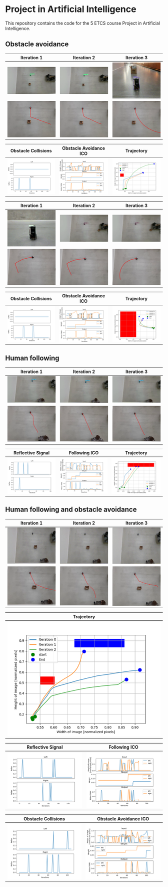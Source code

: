 # Project in Artificial Intelligence

This repository contains the code for the 5 ETCS course Project in Artificial Intelligence.

## Obstacle avoidance

| Iteration 1 | Iteration 2 | Iteration 3 |
|:-----------:|:-----------:|:-----------:|
| ![](data_analyse/assets/test_box_left/01.gif) | ![](data_analyse/assets/test_box_left/02.gif) | ![](data_analyse/assets/test_box_left/03.gif) |
| ![](data_analyse/assets/test_box_left/01.png) | ![](data_analyse/assets/test_box_left/02.png) | ![](data_analyse/assets/test_box_left/03.png) |

| Obstacle Collisions | Obstacle Avoidance ICO | Trajectory |
|:-------------------:|:----------------------:|:----------:|
| ![](data_analyse/assets/test_box_left/obs_cols.png) | ![](data_analyse/assets/test_box_left/obs_icos.png) | ![](data_analyse/assets/test_box_left/trajectory.png) 

| Iteration 1 | Iteration 2 | Iteration 3 |
|:-----------:|:-----------:|:-----------:|
| ![](data_analyse/assets/test_wall_left/01.gif) | ![](data_analyse/assets/test_wall_left/02.gif) | ![](data_analyse/assets/test_wall_left/03.gif) |
| ![](data_analyse/assets/test_wall_left/01.png) | ![](data_analyse/assets/test_wall_left/02.png) | ![](data_analyse/assets/test_wall_left/03.png) |

| Obstacle Collisions | Obstacle Avoidance ICO | Trajectory |
|:-------------------:|:----------------------:|:----------:|
| ![](data_analyse/assets/test_wall_left/obs_col.png) | ![](data_analyse/assets/test_wall_left/obs_icos.png) | ![](data_analyse/assets/test_wall_left/trajectory.png) 

## Human following

| Iteration 1 | Iteration 2 | Iteration 3 |
|:-----------:|:-----------:|:-----------:|
| ![](data_analyse/assets/test_human_left/01.gif) | ![](data_analyse/assets/test_human_left/02.gif) | ![](data_analyse/assets/test_human_left/03.gif) |
| ![](data_analyse/assets/test_human_left/01.png) | ![](data_analyse/assets/test_human_left/02.png) | ![](data_analyse/assets/test_human_left/03.png) |

| Reflective Signal | Following ICO | Trajectory |
|:-------------------:|:----------------------:|:----------:|
| ![](data_analyse/assets/test_human_left/ico_human_col.png) | ![](data_analyse/assets/test_human_left/human_mc.png) | ![](data_analyse/assets/test_human_left/trajectory.png)

## Human following and obstacle avoidance

| Iteration 1 | Iteration 2 | Iteration 3 |
|:-----------:|:-----------:|:-----------:|
| ![](data_analyse/assets/test_human_box/01.gif) | ![](data_analyse/assets/test_human_box/02.gif) | ![](data_analyse/assets/test_human_box/03.gif) |
| ![](data_analyse/assets/test_human_box/01.png) | ![](data_analyse/assets/test_human_box/02.png) | ![](data_analyse/assets/test_human_box/03.png) |

| Trajectory |
|:----------:|
| ![](data_analyse/assets/test_human_box/trajectory.png)

| Reflective Signal | Following ICO |
|:-------------------:|:----------------------:|
| ![](data_analyse/assets/test_human_box/human_col.png) | ![](data_analyse/assets/test_human_box/human_mc.png) |

| Obstacle Collisions | Obstacle Avoidance ICO |
|:-------------------:|:----------------------:|
| ![](data_analyse/assets/test_human_box/obs_cols.png) | ![](data_analyse/assets/test_human_box/obs_icos.png) |